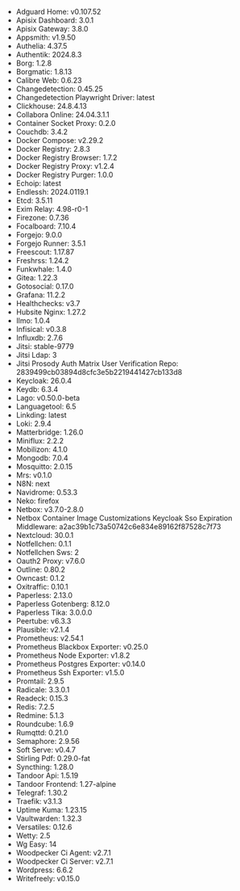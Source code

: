 * Adguard Home: v0.107.52
* Apisix Dashboard: 3.0.1
* Apisix Gateway: 3.8.0
* Appsmith: v1.9.50
* Authelia: 4.37.5
* Authentik: 2024.8.3
* Borg: 1.2.8
* Borgmatic: 1.8.13
* Calibre Web: 0.6.23
* Changedetection: 0.45.25
* Changedetection Playwright Driver: latest
* Clickhouse: 24.8.4.13
* Collabora Online: 24.04.3.1.1
* Container Socket Proxy: 0.2.0
* Couchdb: 3.4.2
* Docker Compose: v2.29.2
* Docker Registry: 2.8.3
* Docker Registry Browser: 1.7.2
* Docker Registry Proxy: v1.2.4
* Docker Registry Purger: 1.0.0
* Echoip: latest
* Endlessh: 2024.0119.1
* Etcd: 3.5.11
* Exim Relay: 4.98-r0-1
* Firezone: 0.7.36
* Focalboard: 7.10.4
* Forgejo: 9.0.0
* Forgejo Runner: 3.5.1
* Freescout: 1.17.87
* Freshrss: 1.24.2
* Funkwhale: 1.4.0
* Gitea: 1.22.3
* Gotosocial: 0.17.0
* Grafana: 11.2.2
* Healthchecks: v3.7
* Hubsite Nginx: 1.27.2
* Ilmo: 1.0.4
* Infisical: v0.3.8
* Influxdb: 2.7.6
* Jitsi: stable-9779
* Jitsi Ldap: 3
* Jitsi Prosody Auth Matrix User Verification Repo: 2839499cb03894d8cfc3e5b2219441427cb133d8
* Keycloak: 26.0.4
* Keydb: 6.3.4
* Lago: v0.50.0-beta
* Languagetool: 6.5
* Linkding: latest
* Loki: 2.9.4
* Matterbridge: 1.26.0
* Miniflux: 2.2.2
* Mobilizon: 4.1.0
* Mongodb: 7.0.4
* Mosquitto: 2.0.15
* Mrs: v0.1.0
* N8N: next
* Navidrome: 0.53.3
* Neko: firefox
* Netbox: v3.7.0-2.8.0
* Netbox Container Image Customizations Keycloak Sso Expiration Middleware: a2ac39b1c73a50742c6e834e89162f87528c7f73
* Nextcloud: 30.0.1
* Notfellchen: 0.1.1
* Notfellchen Sws: 2
* Oauth2 Proxy: v7.6.0
* Outline: 0.80.2
* Owncast: 0.1.2
* Oxitraffic: 0.10.1
* Paperless: 2.13.0
* Paperless Gotenberg: 8.12.0
* Paperless Tika: 3.0.0.0
* Peertube: v6.3.3
* Plausible: v2.1.4
* Prometheus: v2.54.1
* Prometheus Blackbox Exporter: v0.25.0
* Prometheus Node Exporter: v1.8.2
* Prometheus Postgres Exporter: v0.14.0
* Prometheus Ssh Exporter: v1.5.0
* Promtail: 2.9.5
* Radicale: 3.3.0.1
* Readeck: 0.15.3
* Redis: 7.2.5
* Redmine: 5.1.3
* Roundcube: 1.6.9
* Rumqttd: 0.21.0
* Semaphore: 2.9.56
* Soft Serve: v0.4.7
* Stirling Pdf: 0.29.0-fat
* Syncthing: 1.28.0
* Tandoor Api: 1.5.19
* Tandoor Frontend: 1.27-alpine
* Telegraf: 1.30.2
* Traefik: v3.1.3
* Uptime Kuma: 1.23.15
* Vaultwarden: 1.32.3
* Versatiles: 0.12.6
* Wetty: 2.5
* Wg Easy: 14
* Woodpecker Ci Agent: v2.7.1
* Woodpecker Ci Server: v2.7.1
* Wordpress: 6.6.2
* Writefreely: v0.15.0
